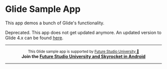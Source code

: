 # Glide Sample App

This app demos a bunch of Glide's functionality.

Deprecated. This app does not get updated anymore. An updated version to Glide 4.x can be found [here](https://futurestud.io/books/glide).



------

<p align="center"><sup>This Glide sample app is supported by <a href="https://futurestud.io">Future Studio University 🚀</a></sup>
<br><b>
Join the <a href="https://futurestud.io/university">Future Studio University and Skyrocket in Android</a></b>
</p>

------
